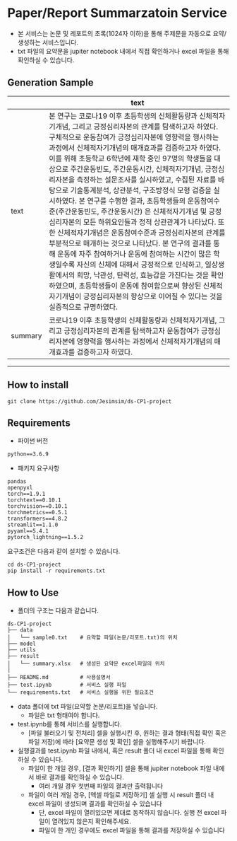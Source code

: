 # Paper/Report Summarzatoin Service
- 본 서비스는 논문 및 레포트의 초록(1024자 이하)을 통해 주제문을 자동으로 요약/생성하는 서비스입니다.
- txt 파일의 요약문을 jupiter notebook 내에서 직접 확인하거나 excel 파일을 통해 확인하실 수 있습니다.

## **Generation Sample**
| | text |
|---|-----------------------------|
|text| 본 연구는 코로나19 이후 초등학생의 신체활동량과 신체적자기개념, 그리고 긍정심리자본의 관계를 탐색하고자 하였다. 구체적으로 운동참여가 긍정심리자본에 영향력을 행사하는 과정에서 신체적자기개념의 매개효과를 검증하고자 하였다. 이를 위해 초등학교 6학년에 재학 중인 97명의 학생들을 대상으로 주간운동빈도, 주간운동시간, 신체적자기개념, 긍정심리자본을 측정하는 설문조사를 실시하였고, 수집된 자료를 바탕으로 기술통계분석, 상관분석, 구조방정식 모형 검증을 실시하였다. 본 연구를 수행한 결과, 초등학생들의 운동참여수준(주간운동빈도, 주간운동시간) 은 신체적자기개념 및 긍정심리자본의 모든 하위요인들과 정적 상관관계가 나타났다. 또한 신체적자기개념은 운동참여수준과 긍정심리자본의 관계를 부분적으로 매개하는 것으로 나타났다. 본 연구의 결과를 통해 운동에 자주 참여하거나 운동에 참여하는 시간이 많은 학생일수록 자신의 신체에 대해서 긍정적으로 인식하고, 일상생활에서의 희망, 낙관성, 탄력성, 효능감을 가진다는 것을 확인하였으며, 초등학생들이 운동에 참여함으로써 향상된 신체적자기개념이 긍정심리자본의 향상으로 이어질 수 있다는 것을 실증적으로 규명하였다.|
|summary|코로나19 이후 초등학생의 신체활동량과 신체적자기개념, 그리고 긍정심리자본의 관계를 탐색하고자 운동참여가 긍정심리자본에 영향력을 행사하는 과정에서 신체적자기개념의 매개효과를 검증하고자 하였다.|


---

## **How to install**
```
git clone https://github.com/Jesimsim/ds-CP1-project
```


## **Requirements**
- 파이썬 버전
```
python==3.6.9
```
- 패키지 요구사항
```
pandas
openpyxl
torch==1.9.1
torchtext==0.10.1
torchvision==0.10.1
torchmetrics==0.5.1
transformers==4.8.2
streamlit==1.1.0
pyyaml==5.4.1
pytorch_lightning==1.5.2

```
요구조건은 다음과 같이 설치할 수 있습니다.
```
cd ds-CP1-project
pip install -r requirements.txt
```

## **How to Use**

- 폴더의 구조는 다음과 같습니다.
```
ds-CP1-project
├── data
│   └── sample0.txt    # 요약할 파일(논문/리포트.txt)의 위치
├── model              
├── utils              
├── result
│   └── summary.xlsx   # 생성된 요약문 excel파일의 위치
│
├── README.md          # 사용설명서
├── test.ipynb         # 서비스 실행 파일
└── requirements.txt   # 서비스 실행을 위한 필요조건

```
- data 폴더에 txt 파일(요약할 논문/리포트)을 넣습니다.
  - 파일은 txt 형태여야 합니다.
- test.ipynb를 통해 서비스를 실행합니다.
  - [파일 불러오기 및 전처리] 셀을 실행시킨 후, 원하는 결과 형태(직접 확인 혹은 파일 저장)에 따라 [요약문 생성 및 확인] 셀을 실행해주시기 바랍니다.
- 실행결과를 test.ipynb 파일 내에서, 혹은 result 폴더 내 excel 파일을 통해 확인하실 수 있습니다.
  - 파일이 한 개일 경우, [결과 확인하기] 셀을 통해 jupiter notebook 파일 내에서 바로 결과를 확인하실 수 있습니다.
    - 여러 개일 경우 첫번째 파일의 결과만 출력됩니다
  - 파일이 여러 개일 경우, [액셀 파일로 저장하기] 셀 실행 시 result 폴더 내 excel 파일이 생성되며 결과를 확인하실 수 있습니다
    - 단, excel 파일이 열려있으면 제대로 동작하지 않습니다. 실행 전 excel 파일이 열려있지 않은지 확인해주세요.
    - 파일이 한 개인 경우에도 excel 파일을 통해 결과를 저장하실 수 있습니다
